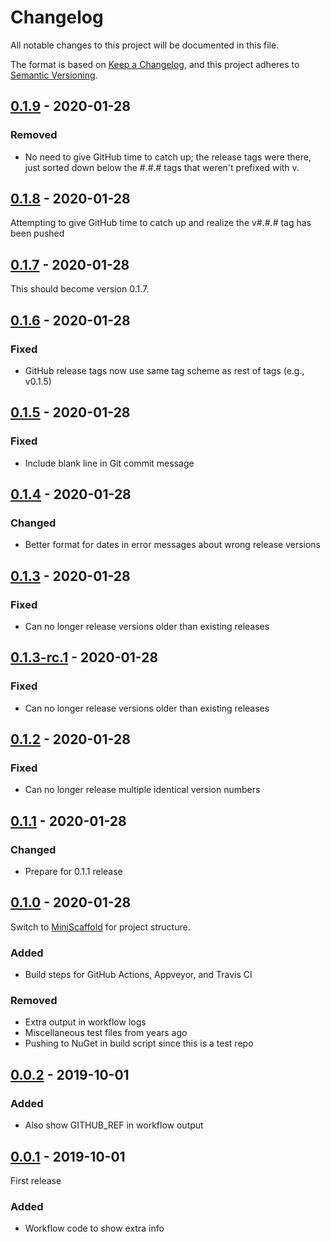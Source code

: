 # Changelog

All notable changes to this project will be documented in this file.

The format is based on [Keep a Changelog](https://keepachangelog.com/en/1.0.0/),
and this project adheres to [Semantic Versioning](https://semver.org/spec/v2.0.0.html).

## [0.1.9] - 2020-01-28

### Removed
- No need to give GitHub time to catch up; the release tags were there, just
  sorted down below the #.#.# tags that weren't prefixed with v.

## [0.1.8] - 2020-01-28

Attempting to give GitHub time to catch up and realize the v#.#.# tag has been pushed

## [0.1.7] - 2020-01-28

This should become version 0.1.7.

## [0.1.6] - 2020-01-28

### Fixed
- GitHub release tags now use same tag scheme as rest of tags (e.g., v0.1.5)

## [0.1.5] - 2020-01-28

### Fixed
- Include blank line in Git commit message

## [0.1.4] - 2020-01-28

### Changed
- Better format for dates in error messages about wrong release versions

## [0.1.3] - 2020-01-28

### Fixed
- Can no longer release versions older than existing releases

## [0.1.3-rc.1] - 2020-01-28

### Fixed
- Can no longer release versions older than existing releases

## [0.1.2] - 2020-01-28

### Fixed
- Can no longer release multiple identical version numbers

## [0.1.1] - 2020-01-28

### Changed
- Prepare for 0.1.1 release

## [0.1.0] - 2020-01-28

Switch to [MiniScaffold](https://github.com/TheAngryByrd/MiniScaffold) for project structure.

### Added
- Build steps for GitHub Actions, Appveyor, and Travis CI

### Removed
- Extra output in workflow logs
- Miscellaneous test files from years ago
- Pushing to NuGet in build script since this is a test repo

## [0.0.2] - 2019-10-01

### Added
- Also show GITHUB_REF in workflow output

## [0.0.1] - 2019-10-01

First release

### Added
- Workflow code to show extra info

[Unreleased]: https://github.com/rmunn/Testing/compare/v0.1.8...HEAD
[0.0.1]: https://github.com/rmunn/Testing/releases/tag/v0.0.1
[0.0.2]: https://github.com/rmunn/Testing/compare/v0.0.1...v0.0.2
[0.1.0]: https://github.com/rmunn/Testing/compare/v0.0.2...v0.1.0
[0.1.1]: https://github.com/rmunn/Testing/compare/v0.1.0...v0.1.1
[0.1.2]: https://github.com/rmunn/Testing/compare/v0.1.1...v0.1.2
[0.1.3-rc.1]: https://github.com/rmunn/Testing/compare/v0.1.2...v0.1.3-rc.1
[0.1.3]: https://github.com/rmunn/Testing/compare/v0.1.2...v0.1.3
[0.1.4]: https://github.com/rmunn/Testing/compare/v0.1.3...v0.1.4
[0.1.5]: https://github.com/rmunn/Testing/compare/v0.1.4...v0.1.5
[0.1.6]: https://github.com/rmunn/Testing/compare/v0.1.5...v0.1.6
[0.1.7]: https://github.com/rmunn/Testing/compare/v0.1.6...v0.1.7
[0.1.8]: https://github.com/rmunn/Testing/compare/v0.1.7...v0.1.8
[0.1.9]: https://github.com/rmunn/Testing/compare/v0.1.8...v0.1.9

